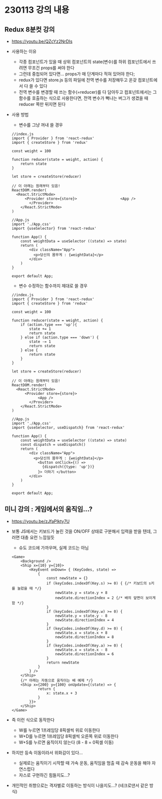 # 230113 강의 내용

## Redux 8분컷 강의

- https://youtu.be/QZcYz2NrDIs

- 사용하는 이유

  - 각종 컴포넌트가 있을 때 상위 컴포넌트의 state(변수)를 하위 컴포넌트에서 쓰려면 무조건 props를 써야 한다
  - 그런데 중첩되어 있다면... props가 매 단계마다 적혀 있어야 한다;
  - redux가 있다면 store.js 등의 파일에 전역 변수를 저장해두고 온갖 컴포넌트에서 다 쓸 수 있다
  - 전역 변수를 변경할 때 쓰는 함수(=reducer)를 다 담아두고 컴포넌트에서는 그 함수를 호출하는 식으로 사용한다면, 전역 변수가 뻑나는 버그가 생겼을 때 reducer 쪽만 뒤지면 된다

- 사용 방법

  - 변수를 그냥 꺼내 쓸 경우

  ```react
  //index.js
  import { Provider } from 'react-redux'
  import { createStore } from 'redux'
  
  const weight = 100
  
  function reducer(state = weight, action) {
      return state
  }
  
  let store = createStore(reducer)
  
  // 이 아래는 원래부터 있음!
  ReactDOM.render(
  	<React.StrictMode>
      	<Provider store={store}>					<App />
          </Provider>
      </React.StrictMode>
  )
  ```

  ```react
  //App.js
  import './App.css'
  import {useSelector} from 'react-redux'
  
  function App() {
      const weightData = useSelector ((state) => state)
      return (
          <div className="App">
          	<p>당신의 몸무게 : {weightData}</p>
          </div>
      )
  }
  
  export default App;
  ```

  - 변수 수정하는 함수까지 제대로 쓸 경우

  ```react
  //index.js
  import { Provider } from 'react-redux'
  import { createStore } from 'redux'
  
  const weight = 100
  
  function reducer(state = weight, action) {
      if (action.type === 'up'){
          state += 1
          return state
      } else if (action.type === 'down') {
          state -= 1
          return state
      } else {
          return state
      }
  }
  
  let store = createStore(reducer)
  
  // 이 아래는 원래부터 있음!
  ReactDOM.render(
  	<React.StrictMode>
      	<Provider store={store}>
              <App />
          </Provider>
      </React.StrictMode>
  )
  ```

  ```react
  //App.js
  import './App.css'
  import {useSelector, useDispatch} from 'react-redux'
  
  function App() {
      const weightData = useSelector ((state) => state)
      const dispatch = useDispatch()
      return (
          <div className="App">
          	<p>당신의 몸무게 : {weightData}</p>
              <button onClick={() =>
          		{dispatch({type: 'up'})}
              }> 더하기 </button>
          </div>
      )
  }
  
  export default App;
  ```

## 미니 강의 : 게임에서의 움직임...?

- https://youtu.be/zJfaPIkty7U

- 보통 JS에서는 키보드가 눌린 것을 ON/OFF 상태로 구분해서 입력을 받을 텐데, 그러면 대충 요런 느낌일듯

  - 슈도 코드에 가까우며, 실제 코드는 아님

  ```React
  <Game>
      <Background />
      <Ship x={10} y={10}>
          <KeyEvent onDown= { (KeyCodes, state) =>
              {
                  const newState = {}
                  if (keyCodes.indexOf(Key.s) >= 0) { {/* 키보드의 s키를 눌렀을 때 */}
                      newState.y = state.y + 8
                      newState.directionIndex = 2 {/* 배의 앞면이 보이게 함 */}
                  }
                  if (keyCodes.indexOf(Key.w) >= 0) {
                      newState.y = state.y - 8
                      newState.directionIndex = 4
                  }
                  if (keyCodes.indexOf(Key.d) >= 0) {
                      newState.x = state.x + 8
                      newState.directionIndex = 8
                  }
                  if (keyCodes.indexOf(Key.a) >= 0) {
                      newState.x = state.x - 8
                      newState.directionIndex = 6
                  }
                  return newState
              }
          } />
      </Ship>
      {/* 아래는 자동으로 움직이는 배 예제 */} 
      <Ship x={200} y={100} onUpdate={(state) => {
              return {
                  x: state.x + 3
              }
          }}>
      </Ship>
  </Game>
  ```

- 즉 이런 식으로 동작한다

  - W를 누르면 1프레임당 8픽셀씩 위로 이동한다
  - W+D를 누르면 1프레임당 8픽셀씩 오른쪽 위로 이동한다
  - W+S를 누르면 움직이지 않는다 (8 - 8 = 0픽셀 이동)

- 하지만 등속 이동이라서 위화감이 있다...

  - 실제로는 움직이기 시작할 때 가속 운동, 움직임을 멈출 때 감속 운동을 해야 자연스럽다
  - 자스로 구현하긴 힘들지도...?

- 개인적인 취향으로는 격자별로 이동하는 방식이 나을지도...? (네크로댄서 같은 방식)